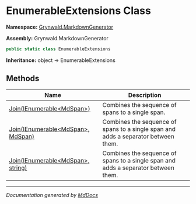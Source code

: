 ﻿# EnumerableExtensions Class

**Namespace:** [Grynwald.MarkdownGenerator](../index.md)

**Assembly:** Grynwald.MarkdownGenerator

```csharp
public static class EnumerableExtensions
```

**Inheritance:** object → EnumerableExtensions

## Methods

| Name                                                                                | Description                                                                        |
| ----------------------------------------------------------------------------------- | ---------------------------------------------------------------------------------- |
| [Join(IEnumerable\<MdSpan\>)](methods/Join.md#joinienumerablemdspan)                | Combines the sequence of spans to a single span.                                   |
| [Join(IEnumerable\<MdSpan\>, MdSpan)](methods/Join.md#joinienumerablemdspan-mdspan) | Combines the sequence of spans to a single span and adds a separator between them. |
| [Join(IEnumerable\<MdSpan\>, string)](methods/Join.md#joinienumerablemdspan-string) | Combines the sequence of spans to a single span and adds a separator between them. |

___

*Documentation generated by [MdDocs](https://github.com/ap0llo/mddocs)*
